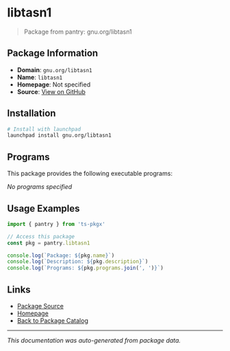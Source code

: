 # libtasn1

> Package from pantry: gnu.org/libtasn1

## Package Information

- **Domain**: `gnu.org/libtasn1`
- **Name**: `libtasn1`
- **Homepage**: Not specified
- **Source**: [View on GitHub](https://github.com/pkgxdev/pantry/tree/main/projects/gnu.org/libtasn1/package.yml)

## Installation

```bash
# Install with launchpad
launchpad install gnu.org/libtasn1
```

## Programs

This package provides the following executable programs:

*No programs specified*

## Usage Examples

```typescript
import { pantry } from 'ts-pkgx'

// Access this package
const pkg = pantry.libtasn1

console.log(`Package: ${pkg.name}`)
console.log(`Description: ${pkg.description}`)
console.log(`Programs: ${pkg.programs.join(', ')}`)
```

## Links

- [Package Source](https://github.com/pkgxdev/pantry/tree/main/projects/gnu.org/libtasn1/package.yml)
- [Homepage](#)
- [Back to Package Catalog](../../../package-catalog.md)

---

*This documentation was auto-generated from package data.*
